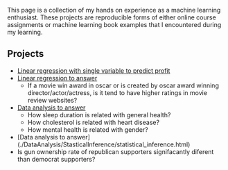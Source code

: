 This page is a collection of my hands on experience as a machine learning enthusiast. These projects are reproducible forms of either online course assignments or machine learning book examples that I encountered during my learning.
## Projects

* [Linear regression with single variable to predict profit](./LinearRegression/PredictProfit/predict_profit.html)
* [Linear regression to answer](./LinearRegression/PredictRating/predict_rating.html)
   * If a movie win award in oscar or is created by oscar award winning director/actor/actress, is it tend to have higher ratings     in movie review websites?
* [Data analysis to answer](./DataAnalysis/CorrelationAnalysis/health_data_analysis.html)
  * How sleep duration is related with general health?
  * How cholesterol is related with heart disease?
  * How mental health is related with gender?
 * [Data analysis to answer] (./DataAnalysis/StasticalInference/statistical_inference.html)
  * Is gun ownership rate of republican supporters signifacantly diferent than democrat supporters?
